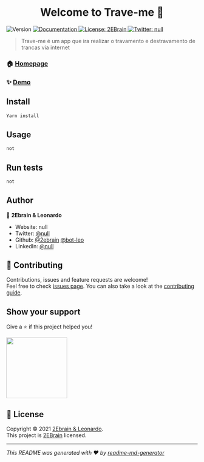 <h1 align="center">Welcome to Trave-me 👋</h1>
<p>
  <img alt="Version" src="https://img.shields.io/badge/version-0.0.1-blue.svg?cacheSeconds=2592000" />
  <a href="not found" target="_blank">
    <img alt="Documentation" src="https://img.shields.io/badge/documentation-yes-brightgreen.svg" />
  </a>
  <a href="null" target="_blank">
    <img alt="License: 2EBrain" src="https://img.shields.io/badge/License-2EBrain-yellow.svg" />
  </a>
  <a href="https://twitter.com/null" target="_blank">
    <img alt="Twitter: null" src="https://img.shields.io/twitter/follow/null.svg?style=social" />
  </a>
</p>

> Trave-me é um app que ira realizar o travamento e destravamento de trancas via internet

### 🏠 [Homepage](1)

### ✨ [Demo](https://expo.io/accounts/leo-bot/projects/trave-me/builds/9f9ad417-76e3-40ef-b4d5-3d8a1bdfdc28)

## Install

```sh
Yarn install
```

## Usage

```sh
not
```

## Run tests

```sh
not
```

## Author

👤 **2Ebrain & Leonardo**

* Website: null
* Twitter: [@null](https://twitter.com/null)
* Github: [@2ebrain](https://github.com/2ebrain) [@bot-leo](https://github.com/bot-leo)
* LinkedIn: [@null](https://linkedin.com/in/null)

## 🤝 Contributing

Contributions, issues and feature requests are welcome!<br />Feel free to check [issues page](null). You can also take a look at the [contributing guide](null).

## Show your support

Give a ⭐️ if this project helped you!

<a href="https://www.patreon.com/null">
  <img src="https://c5.patreon.com/external/logo/become_a_patron_button@2x.png" width="160">
</a>

## 📝 License

Copyright © 2021 [2Ebrain & Leonardo](https://github.com/2ebrain).<br />
This project is [2EBrain](null) licensed.

***
_This README was generated with ❤️ by [readme-md-generator](https://github.com/kefranabg/readme-md-generator)_
